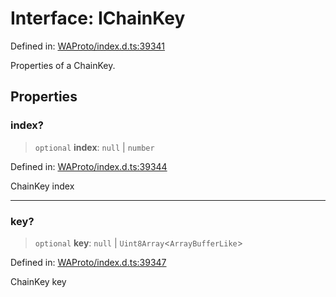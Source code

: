 # Interface: IChainKey

Defined in: [WAProto/index.d.ts:39341](https://github.com/Fokusdotid/Baileys/blob/eb819228f591f9a29a091aefc3a8c91a38d77089/WAProto/index.d.ts#L39341)

Properties of a ChainKey.

## Properties

### index?

> `optional` **index**: `null` \| `number`

Defined in: [WAProto/index.d.ts:39344](https://github.com/Fokusdotid/Baileys/blob/eb819228f591f9a29a091aefc3a8c91a38d77089/WAProto/index.d.ts#L39344)

ChainKey index

***

### key?

> `optional` **key**: `null` \| `Uint8Array`\<`ArrayBufferLike`\>

Defined in: [WAProto/index.d.ts:39347](https://github.com/Fokusdotid/Baileys/blob/eb819228f591f9a29a091aefc3a8c91a38d77089/WAProto/index.d.ts#L39347)

ChainKey key
